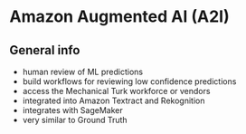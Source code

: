 # Amazon Augmented AI (A2I)

## General info
* human review of ML predictions
* build workflows for reviewing low confidence predictions
* access the Mechanical Turk workforce or vendors
* integrated into Amazon Textract and Rekognition
* integrates with SageMaker
* very similar to Ground Truth